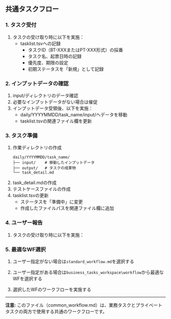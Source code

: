 ## 共通タスクフロー

### 1. タスク受付
1. タスクの受け取り時に以下を実施：
   - tasklist.tsvへの記録
     * タスクID（BT-XXXまたはPT-XXX形式）の採番
     * タスク名、起票日時の記録
     * 優先度、期限の設定
     * 初期ステータスを「新規」として記録

### 2. インプットデータの確認
1. input/ディレクトリのデータ確認
2. 必要なインプットデータがない場合は催促
3. インプットデータ受領後、以下を実施：
   - daily/YYYYMMDD/task_name/input/へデータを移動
   - tasklist.tsvの関連ファイル欄を更新

### 3. タスク準備
1. 作業ディレクトリの作成
   ```
   daily/YYYYMMDD/task_name/
   ├── input/    # 移動したインプットデータ
   ├── output/   # タスクの成果物
   └── task_detail.md
   ```
2. task_detail.mdの作成
3. テストケースファイルの作成
4. tasklist.tsvの更新
   - ステータスを「準備中」に変更
   - 作成したファイルパスを関連ファイル欄に追加

### 4. ユーザー報告
1. タスクの受け取り時に以下を実施：


### 5. 最適なWF選択
1. ユーザー指定がない場合は`standard_workflow.md`を選択する

2. ユーザー指定がある場合は`business_tasks_workspace\workflow`から最適なWFを選択する
3. 選択したWFのワークフローを実施する

---
**注意:** このファイル（common_workflow.md）は、業務タスクとプライベートタスクの両方で使用する共通のワークフローです。